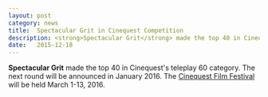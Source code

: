 ```yaml
---
layout: post
category: news
title:  Spectacular Grit in Cinequest Competition
description: <strong>Spectacular Grit</strong> made the top 40 in Cinequest's teleplay 60 category.
date:   2015-12-18
---
```

<strong>Spectacular Grit</strong> made the top 40 in Cinequest's teleplay 60 category.
The next round will be announced in January 2016.
The <a href="http://cinequest.org/" target="_blank">Cinequest Film Festival</a> will be held March 1-13, 2016.